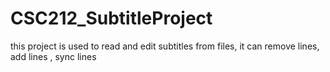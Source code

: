 # CSC212_SubtitleProject
this project is used to read and edit subtitles from files, it can remove lines, add lines , sync lines
